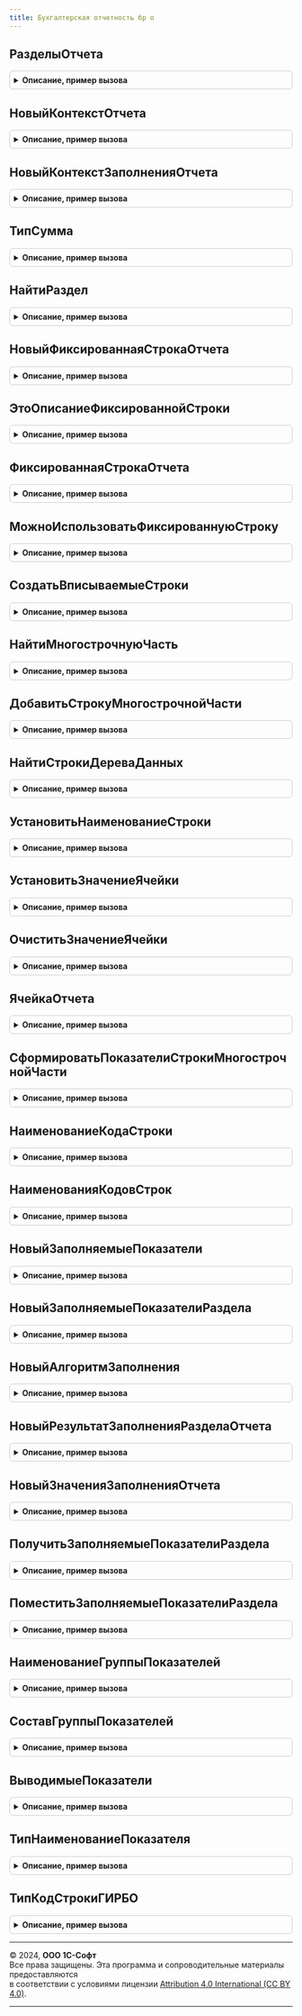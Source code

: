 ```yaml
---
title: Бухгалтерская отчетность бр о
---
```



## РазделыОтчета
<details style="margin: 1em 0; padding: 0.5em; border: 1px solid #ccc; border-radius: 6px;">

<summary style="font-weight: bold; cursor: pointer;">Описание, пример вызова</summary>

```bsl

// Содержит имена разделов отчета (в терминологии ФСБУ 4 - "отчетов"), реализованные в программе.
//
// Возвращаемое значение:
//  Массив из Строка
//
Функция РазделыОтчета() Экспорт
```

Пример вызова
```bsl
Результат = БухгалтерскаяОтчетностьБРО.РазделыОтчета() 
```
</details>

## НовыйКонтекстОтчета
<details style="margin: 1em 0; padding: 0.5em; border: 1px solid #ccc; border-radius: 6px;">

<summary style="font-weight: bold; cursor: pointer;">Описание, пример вызова</summary>

```bsl

// Конструктор коллекции, описывающей контекст бухгалтерской отчетности в целом
//
// Возвращаемое значение:
//  Структура - см. тело функции
//
Функция НовыйКонтекстОтчета() Экспорт
```

Пример вызова
```bsl
Результат = БухгалтерскаяОтчетностьБРО.НовыйКонтекстОтчета() 
```
</details>

## НовыйКонтекстЗаполненияОтчета
<details style="margin: 1em 0; padding: 0.5em; border: 1px solid #ccc; border-radius: 6px;">

<summary style="font-weight: bold; cursor: pointer;">Описание, пример вызова</summary>

```bsl

// Конструктор коллекции, описывающей контекст заполнения графы отчета - то есть, получения данных за отчетный или за сравнительный период.
//
// Возвращаемое значение:
//  Структура - см. тело функции
//
Функция НовыйКонтекстЗаполненияОтчета() Экспорт
```

Пример вызова
```bsl
Результат = БухгалтерскаяОтчетностьБРО.НовыйКонтекстЗаполненияОтчета() 
```
</details>

## ТипСумма
<details style="margin: 1em 0; padding: 0.5em; border: 1px solid #ccc; border-radius: 6px;">

<summary style="font-weight: bold; cursor: pointer;">Описание, пример вызова</summary>

```bsl

// Описывает тип суммовых значений, применяемых в отчете.
// Длина суммовых значений предопределена форматом ГИРБО - там N(12) для сумм в тысячах рублей.
//
// Возвращаемое значение:
//  ОписаниеТипов - описание типа сумм.
//
Функция ТипСумма() Экспорт
```

Пример вызова
```bsl
Результат = БухгалтерскаяОтчетностьБРО.ТипСумма() 
```
</details>

## НайтиРаздел
<details style="margin: 1em 0; padding: 0.5em; border: 1px solid #ccc; border-radius: 6px;">

<summary style="font-weight: bold; cursor: pointer;">Описание, пример вызова</summary>

```bsl

// См. НовоеДеревоДанныхРазделов() в форме отчета

// На основе подходов в формате ГИРБО все показатели отчета делятся на "фиксированные" и "вписываемые".
//
// "Фиксированные" предполагается использовать, когда отчетность организации совпадает с образцом, приведенным в ФСБУ 4.
// Они предполагают фиксированный (предопределенный) состав показателей отчетности, их наименования и коды.
// Для того, чтобы готовить отчетность, отражающую особенности деятельности предприятия, следует использовать "вписываемые строки".
// Последние позволяют включать в отчет несколько показателей (групп показателей) с одинаковым кодом,
// назначать показателям осмысленные наименования.
//
// Сценарий использования методов раздела:
// 1. С помощью НайтиРаздел находим раздел отчета.
// 2. В этом разделе
//     - обеспечиваем нужное количество вписываемых строк с определенным кодом строки (кодом показателя) - см. СоздатьВписываемыеСтроки
//     либо
//     - находим многострочную часть для хранения вписываемых строк - см. НайтиМногострочнуюЧасть
//     либо
//     - используем фиксированные строки.
//     Для работы с фиксированными строками нужно сначала убедиться, что она подходит - позволяет разместить данные.
//     См. ФиксированнаяСтрокаОтчета.
//     Дальнейшая работа с фиксированной строкой аналогична работе со вписываемыми строками - в частности,
//     в большинство методов можно передавать единообразно вписываемую строку или фиксированную.
// 4. При необходимости обеспечиваем (находим) внутри них строки "в т.ч." - с помощью тех же СоздатьВписываемыеСтроки и НайтиМногострочнуюЧасть.
// 5. Добавить нужное количество строк можно и "вручную" - с помощью ДобавитьСтрокуМногострочнойЧасти
// 6. Для безопасного обращения к строкам отчета по порядку (индексу) можно использовать НайтиСтрокиДереваДанных
// 7. Для установки наименования строки можно использовать УстановитьНаименованиеСтроки
// 8. Для установки значений ячеек в составе строк можно использовать УстановитьЗначениеЯчейки

// Находит строку, соответствующую разделу отчета.
//
// Параметры:
//  ДеревоДанныхРазделов - ДеревоЗначений - см. НовоеДеревоДанныхРазделов
//  Раздел - Строка - искомый раздел, см. РазделыОтчета
//
// Возвращаемое значение:
//  СтрокаДереваЗначений - строка коллекции НовоеДеревоДанныхРазделов, содержащая данные раздела отчета
//  Неопределено - подходящая строка отсутствует
//
Функция НайтиРаздел(ДеревоДанныхРазделов, Раздел) Экспорт
```

Пример вызова
```bsl
Результат = БухгалтерскаяОтчетностьБРО.НайтиРаздел(ДеревоДанныхРазделов, Раздел) 
```
</details>

## НовыйФиксированнаяСтрокаОтчета
<details style="margin: 1em 0; padding: 0.5em; border: 1px solid #ccc; border-radius: 6px;">

<summary style="font-weight: bold; cursor: pointer;">Описание, пример вызова</summary>

```bsl

// Конструктор коллекции, представляющей фиксированную строку отчета.
// См. также ЭтоОписаниеФиксированнойСтроки
//
// Для хранения фиксированных строк для удобства разработчика не используется более-менее логичная иерархическая структура:
// они хранятся просто набором показателей, подчиненных непосредственно разделу, то есть, не сгруппированы по строкам отчета.
//
// То есть, в отличие от вписываемых строк, дерево данных не содержит такой строки, которую можно использовать как ссылку на строку в целом.
// Поэтому вводится абстракция, описывающая фиксированную строку.
//
// Возвращаемое значение:
//  Структура - см. тело функции
//
Функция НовыйФиксированнаяСтрокаОтчета() Экспорт
```

Пример вызова
```bsl
Результат = БухгалтерскаяОтчетностьБРО.НовыйФиксированнаяСтрокаОтчета() 
```
</details>

## ЭтоОписаниеФиксированнойСтроки
<details style="margin: 1em 0; padding: 0.5em; border: 1px solid #ccc; border-radius: 6px;">

<summary style="font-weight: bold; cursor: pointer;">Описание, пример вызова</summary>

```bsl

// Проверяет, что переданное значение соответствует ссылке на фиксированную строку (соответствующей абстракции).
//
// Параметры:
//  Строка - AnyType - любая из абстракций, соответствующая строке отчета в дереве данных разделов
//
// Возвращаемое значение:
//  Булево - Истина - это фиксированная строка
//         - Ложь - это вписываемая строка
//
Функция ЭтоОписаниеФиксированнойСтроки(Строка) Экспорт
```

Пример вызова
```bsl
Результат = БухгалтерскаяОтчетностьБРО.ЭтоОписаниеФиксированнойСтроки(Строка) 
```
</details>

## ФиксированнаяСтрокаОтчета
<details style="margin: 1em 0; padding: 0.5em; border: 1px solid #ccc; border-radius: 6px;">

<summary style="font-weight: bold; cursor: pointer;">Описание, пример вызова</summary>

```bsl

// Создает описание фиксированной строки отчета с заданными свойствами.
// При этом не гарантируется, что такая фиксированная строка может быть использована - см. МожноИспользоватьФиксированнуюСтроку.
//
// Описание можно передавать в методы работы с вписываемыми строками - СоздатьВписываемыеСтроки, НайтиМногострочнуюЧасть, ЯчейкаОтчета и т.п.
//
// Параметры:
//  ОписаниеРаздела -  СтрокаДереваЗначений - см. НайтиРаздел
//  КодСтроки - Строка - код строки (показателя) бухгалтерской отчетности в соответствии с Приложением 10 к ФСБУ 4
//
// Возвращаемое значение:
//  см. НовыйФиксированнаяСтрокаОтчета - абстрактная ссылка на фиксированную строку
//
Функция ФиксированнаяСтрокаОтчета(ОписаниеРаздела, КодСтроки) Экспорт
```

Пример вызова
```bsl
Результат = БухгалтерскаяОтчетностьБРО.ФиксированнаяСтрокаОтчета(ОписаниеРаздела, КодСтроки) 
```
</details>

## МожноИспользоватьФиксированнуюСтроку
<details style="margin: 1em 0; padding: 0.5em; border: 1px solid #ccc; border-radius: 6px;">

<summary style="font-weight: bold; cursor: pointer;">Описание, пример вызова</summary>

```bsl

// Проверяет возможность использования фиксированной строки.
// При невозможности использования следует использовать вписываемые строки.
//
// Параметры:
//  Строка - см. НовыйФиксированнаяСтрокаОтчета - проверяемая строка
//  Наименование - Строка - наименование показателя, для которого проверяется возможность использовать фиксированные строки.
//            Для строк с другими наименованиями следует использовать вписываемые строки.
//  ОбязательныПодчиненныеСтроки - Булево - Ложь, если не предполагается использовать подчиненные строки "в т.ч.".
//            Если строки нужны, а дерево данных не предоставляет возможности их хранить, следует использовать вписываемые строки.
//  Кеш - Неопределено - при использовании в цикле следует передавать неинициализированную переменную, объявленную вне цикла.
//
// Возвращаемое значение:
//  Истина - можно использовать фиксированную строку
//  Ложь   - нет возможности использовать фиксированную строку, следует использовать вписываемую -
//                 см. СоздатьВписываемыеСтроки, УстановитьНаименованиеСтроки
//
Функция МожноИспользоватьФиксированнуюСтроку(Строка, Наименование, ОбязательныПодчиненныеСтроки = Истина, Кеш = Неопределено) Экспорт
```

Пример вызова
```bsl
Результат = БухгалтерскаяОтчетностьБРО.МожноИспользоватьФиксированнуюСтроку(Строка, Наименование, ОбязательныПодчиненныеСтроки, Кеш);
```
</details>

## СоздатьВписываемыеСтроки
<details style="margin: 1em 0; padding: 0.5em; border: 1px solid #ccc; border-radius: 6px;">

<summary style="font-weight: bold; cursor: pointer;">Описание, пример вызова</summary>

```bsl

// Обеспечивает набор вписываемых строк (строк "в том числе") заданного размера -
// тиражирование строк многострочной части для дальнейшего заполнения.
// Недостающие строки будут добавлены, лишние удалены (однако, в любом случае останется одна строка для образца).
// Можно применять для
// 1. многострочной части, подчиненной разделу - обеспечит набор вписываемых строк с конкретным кодом строки
// 2. многострочной части, подчиненной фиксированной или вписываемой строке отчета верхнего уровня (группе показателей) -
//    обеспечит набор строк "в т.ч." (показателей в составе группы)
//
// Параметры:
//  Родитель - СтрокаДереваЗначений - строка коллекции НовоеДеревоДанныхРазделов: раздел или строка вписываемого показателя.
//                      Раздел можно получить с помощью НайтиРаздел, вписываемые показатели - с помощью НайтиМногострочнуюЧасть.
//           - см. НовыйФиксированнаяСтрокаОтчета - абстрактная ссылка на фиксированный показатель.
//                      Ее можно получить с помощью ФиксированнаяСтрокаОтчета
//  Количество - Число - потребное количество строк
//  КодСтрокиРаздела - Строка - код строки бухгалтерской отчетности (передается, если в качестве Родитель передана вписываемая строка раздела)
//
// Возвращаемое значение:
//  Массив из СтрокаДереваЗначений - строки коллекции НовоеДеревоДанныхРазделов (с типом Строка),
//               соответствующие строкам многострочной части, в порядке их следования в дереве.
//               Предполагается, что к строкам можно обращаться по индексу, коррелированному с Количество.
//
Функция СоздатьВписываемыеСтроки(Родитель, Количество, КодСтрокиРаздела = Неопределено) Экспорт
```

Пример вызова
```bsl
Результат = БухгалтерскаяОтчетностьБРО.СоздатьВписываемыеСтроки(Родитель, Количество, КодСтрокиРаздела);
```
</details>

## НайтиМногострочнуюЧасть
<details style="margin: 1em 0; padding: 0.5em; border: 1px solid #ccc; border-radius: 6px;">

<summary style="font-weight: bold; cursor: pointer;">Описание, пример вызова</summary>

```bsl

// Находит строку, соответствующую многострочной части следующего уровня дерева данных отчета:
// 1. многострочную часть, подчиненную разделу - она соответствует набору вписываемых строк с конкретным кодом строки
// 2. многострочную часть, подчиненную фиксированной или вписываемой строке отчета верхнего уровня (группе показателей) -
//    она соответствует набору строк "в т.ч." (показателей в составе группы)
//
// Параметры:
//  Родитель - СтрокаДереваЗначений - строка коллекции НовоеДеревоДанныхРазделов: раздел или строка вписываемого показателя.
//                      Раздел можно получить с помощью НайтиРаздел, вписываемые показатели - с помощью НайтиМногострочнуюЧасть для раздела.
//           - см. НовыйФиксированнаяСтрокаОтчета - абстрактная ссылка на фиксированный показатель.
//                      Ее можно получить с помощью ФиксированнаяСтрокаОтчета
//  КодСтрокиРаздела - Строка - код строки бухгалтерской отчетности (передается, если в качестве Родитель передана строка раздела)
//
// Возвращаемое значение:
//  СтрокаДереваЗначений - строка коллекции НовоеДеревоДанныхРазделов, содержащая многострочную часть
//  Неопределено - подходящая строка отсутствует
//
Функция НайтиМногострочнуюЧасть(Родитель, КодСтрокиРаздела = Неопределено) Экспорт
```

Пример вызова
```bsl
Результат = БухгалтерскаяОтчетностьБРО.НайтиМногострочнуюЧасть(Родитель, КодСтрокиРаздела);
```
</details>

## ДобавитьСтрокуМногострочнойЧасти
<details style="margin: 1em 0; padding: 0.5em; border: 1px solid #ccc; border-radius: 6px;">

<summary style="font-weight: bold; cursor: pointer;">Описание, пример вызова</summary>

```bsl

// Добавляет строку многострочной части.
//
// Параметры:
//  МногострочнаяЧасть - СтрокаДереваЗначений - строка коллекции НовоеДеревоДанныхРазделов с типом МногострочнаяЧасть
//
// Возвращаемое значение:
//  СтрокаДереваЗначений - строка коллекции НовоеДеревоДанныхРазделов с типом Строка, готовая к использованию методов работы с ячейками.
//
Функция ДобавитьСтрокуМногострочнойЧасти(МногострочнаяЧасть) Экспорт
```

Пример вызова
```bsl
Результат = БухгалтерскаяОтчетностьБРО.ДобавитьСтрокуМногострочнойЧасти(МногострочнаяЧасть) 
```
</details>

## НайтиСтрокиДереваДанных
<details style="margin: 1em 0; padding: 0.5em; border: 1px solid #ccc; border-radius: 6px;">

<summary style="font-weight: bold; cursor: pointer;">Описание, пример вызова</summary>

```bsl

// Находит все подстроки дерева данных, соответствующие отбору, в том порядке, в котором они содержатся в дереве.
// Метод следует использовать, когда предполагается несколько строк, соответствующих отбору, и их порядок важен для дальнейшей обработки.
//
// Параметры:
//  ЯчейкаЗначения - СтрокаДереваЗначений - строка коллекции НовоеДеревоДанныхРазделов
//  Отбор - Структура - отбор строк; Ключи - колонки дерева
//
// Возвращаемое значение:
//  Массив из СтрокаДереваЗначений - найденные строки коллекции НовоеДеревоДанныхРазделов
//
Функция НайтиСтрокиДереваДанных(Родитель, Отбор) Экспорт
```

Пример вызова
```bsl
Результат = БухгалтерскаяОтчетностьБРО.НайтиСтрокиДереваДанных(Родитель, Отбор));
```
</details>

## УстановитьНаименованиеСтроки
<details style="margin: 1em 0; padding: 0.5em; border: 1px solid #ccc; border-radius: 6px;">

<summary style="font-weight: bold; cursor: pointer;">Описание, пример вызова</summary>

```bsl

// Устанавливает наименование вписываемой строки отчета или строки "в т.ч.".
// Для фиксированной строки можно вызвать, но она ничего не делает.
//
// Параметры:
//  Строка - СтрокаДереваЗначений - из НовоеДеревоДанныхРазделов, с типом Строка.
//           Получить можно с помощью ДобавитьСтрокуМногострочнойЧасти, СоздатьВписываемыеСтроки
//           - см. НовыйФиксированнаяСтрокаОтчета - абстрактная ссылка на фиксированный показатель.
//           Получить можно с помощью ФиксированнаяСтрокаОтчета
//  Наименование - Строка - устанавливаемое наименование
//
Процедура УстановитьНаименованиеСтроки(Строка, Наименование) Экспорт
```

Пример вызова
```bsl
БухгалтерскаяОтчетностьБРО.УстановитьНаименованиеСтроки(Строка, Наименование) 
```
</details>

## УстановитьЗначениеЯчейки
<details style="margin: 1em 0; padding: 0.5em; border: 1px solid #ccc; border-radius: 6px;">

<summary style="font-weight: bold; cursor: pointer;">Описание, пример вызова</summary>

```bsl

// Устанавливает значение ячейки в дерево данных отчета, с защитой от изменения типа значения ячейки.
//
// Параметры:
//  ЯчейкаЗначения - СтрокаДереваЗначений - строка коллекции НовоеДеревоДанныхРазделов, предположительно соответствующая заполняемой ячейке отчета.
//                                          Допускается передавать результат ЯчейкаОтчета.
//  Значение - Произвольный - значение для помещения в ячейку, например, результат автозаполнения
//
Процедура УстановитьЗначениеЯчейки(ЯчейкаЗначения, Значение) Экспорт
```

Пример вызова
```bsl
БухгалтерскаяОтчетностьБРО.УстановитьЗначениеЯчейки(ЯчейкаЗначения, Значение) 
```
</details>

## ОчиститьЗначениеЯчейки
<details style="margin: 1em 0; padding: 0.5em; border: 1px solid #ccc; border-radius: 6px;">

<summary style="font-weight: bold; cursor: pointer;">Описание, пример вызова</summary>

```bsl

// Очищает (приводит к значению по умолчанию установленного типа) значение ячейки.
//
// Параметры:
//  ЯчейкаЗначения - СтрокаДереваЗначений - строка коллекции НовоеДеревоДанныхРазделов, соответствующая заполняемой ячейке отчета. См. ЯчейкаОтчета
//
Процедура ОчиститьЗначениеЯчейки(ЯчейкаЗначения) Экспорт
```

Пример вызова
```bsl
БухгалтерскаяОтчетностьБРО.ОчиститьЗначениеЯчейки(ЯчейкаЗначения) 
```
</details>

## ЯчейкаОтчета
<details style="margin: 1em 0; padding: 0.5em; border: 1px solid #ccc; border-radius: 6px;">

<summary style="font-weight: bold; cursor: pointer;">Описание, пример вызова</summary>

```bsl

// Находит ячейку отчета - строку дерева данных типа Показатель, предназначенную для хранения выводимого в отчет значения.
//
// Параметры:
//  Строка - СтрокаДереваЗначений - из НовоеДеревоДанныхРазделов, с типом Строка.
//           Получить можно с помощью ДобавитьСтрокуМногострочнойЧасти, СоздатьВписываемыеСтроки
//           - см. НовыйФиксированнаяСтрокаОтчета - абстрактная ссылка на фиксированный показатель.
//           Получить можно с помощью ФиксированнаяСтрокаОтчета
//  НомерГрафы - Строка - номер графы отчета
//
// Возвращаемое значение:
//  СтрокаДереваЗначений - найденная ячейка;
//                         для работы с ней можно использовать УстановитьЗначениеЯчейки, ОчиститьЗначениеЯчейки, УстановитьНаименованиеСтроки
//  Неопределено - ячейка не найдена
//
Функция ЯчейкаОтчета(Строка, НомерГрафы) Экспорт
```

Пример вызова
```bsl
Результат = БухгалтерскаяОтчетностьБРО.ЯчейкаОтчета(Строка, НомерГрафы) 
```
</details>

## СформироватьПоказателиСтрокиМногострочнойЧасти
<details style="margin: 1em 0; padding: 0.5em; border: 1px solid #ccc; border-radius: 6px;">

<summary style="font-weight: bold; cursor: pointer;">Описание, пример вызова</summary>

```bsl

// Формирует показатели строки многострочной части (ячейки, хранящие данные отчета).
//
// Параметры:
//  Родитель - СтрокаДереваЗначений - строка коллекции НовоеДеревоДанныхРазделов с типом Строка,
//                                    принадлежащая строке с типом МногострочнаяЧасть
//
Процедура СформироватьПоказателиСтрокиМногострочнойЧасти(Строка) Экспорт
```

Пример вызова
```bsl
БухгалтерскаяОтчетностьБРО.СформироватьПоказателиСтрокиМногострочнойЧасти(Строка) 
```
</details>

## НаименованиеКодаСтроки
<details style="margin: 1em 0; padding: 0.5em; border: 1px solid #ccc; border-radius: 6px;">

<summary style="font-weight: bold; cursor: pointer;">Описание, пример вызова</summary>

```bsl

// Определяет наименование строки (показателя), приведенное в Приложении 10 к ФСБУ 4.
//
// Параметры:
//  КодСтроки - Строка - код строки (показателя)
//  Кеш - Неопределено - при использовании в цикле следует передавать неинициализированную переменную, объявленную вне цикла.
//
// Возвращаемое значение:
//  Строка - наименование.
//  Для строк, которым приложением не установлено определенное наименование, возвращается пустая строка.
//
Функция НаименованиеКодаСтроки(КодСтроки, Кеш = Неопределено) Экспорт
```

Пример вызова
```bsl
Результат = БухгалтерскаяОтчетностьБРО.НаименованиеКодаСтроки(КодСтроки, Кеш);
```
</details>

## НаименованияКодовСтрок
<details style="margin: 1em 0; padding: 0.5em; border: 1px solid #ccc; border-radius: 6px;">

<summary style="font-weight: bold; cursor: pointer;">Описание, пример вызова</summary>

```bsl

// Содержит наименования строк (показателей), приведенные в Приложении 10 к ФСБУ 4.
//
// Параметры:
//  КодСтроки - Строка - код строки (показателя)
//
// Возвращаемое значение:
//  Соответствие - Ключ - Код строки; Значение - наименование показателя.
//  Содержит коды и наименования строк, которым Приложением установлено определенное наименование.
//
Функция НаименованияКодовСтрок() Экспорт
```

Пример вызова
```bsl
Результат = БухгалтерскаяОтчетностьБРО.НаименованияКодовСтрок() 
```
</details>

## НовыйЗаполняемыеПоказатели
<details style="margin: 1em 0; padding: 0.5em; border: 1px solid #ccc; border-radius: 6px;">

<summary style="font-weight: bold; cursor: pointer;">Описание, пример вызова</summary>

```bsl

// Конструктор коллекции, описывающей возможности прикладного решения по заполнению бухгалтерской отчетности.
//
// Возвращаемое значение:
//  Структура - см. тело функции
//
Функция НовыйЗаполняемыеПоказатели() Экспорт
```

Пример вызова
```bsl
Результат = БухгалтерскаяОтчетностьБРО.НовыйЗаполняемыеПоказатели() 
```
</details>

## НовыйЗаполняемыеПоказателиРаздела
<details style="margin: 1em 0; padding: 0.5em; border: 1px solid #ccc; border-radius: 6px;">

<summary style="font-weight: bold; cursor: pointer;">Описание, пример вызова</summary>

```bsl

// Конструктор коллекции, описывающей возможности прикладного решения по заполнению раздела бухгалтерской отчетности.
// Методы работы с коллекцией см. в области ЗаполняемыеПоказателиРаздела программного интерфейса
//
// Возвращаемое значение:
//  Структура - см. тело функции
//
Функция НовыйЗаполняемыеПоказателиРаздела() Экспорт
```

Пример вызова
```bsl
Результат = БухгалтерскаяОтчетностьБРО.НовыйЗаполняемыеПоказателиРаздела() 
```
</details>

## НовыйАлгоритмЗаполнения
<details style="margin: 1em 0; padding: 0.5em; border: 1px solid #ccc; border-radius: 6px;">

<summary style="font-weight: bold; cursor: pointer;">Описание, пример вызова</summary>

```bsl

// Конструктор описания алгоритма заполнения.
//
// Возвращаемое значение:
//  Структура - см. тело функции
//
Функция НовыйАлгоритмЗаполнения() Экспорт
```

Пример вызова
```bsl
Результат = БухгалтерскаяОтчетностьБРО.НовыйАлгоритмЗаполнения() 
```
</details>

## НовыйРезультатЗаполненияРазделаОтчета
<details style="margin: 1em 0; padding: 0.5em; border: 1px solid #ccc; border-radius: 6px;">

<summary style="font-weight: bold; cursor: pointer;">Описание, пример вызова</summary>

```bsl

// Конструктор коллекции, в которое прикладное решение поместит результат заполнения раздела отчета
//
// Возвращаемое значение:
//  Структура - см. тело функции
//
Функция НовыйРезультатЗаполненияРазделаОтчета() Экспорт
```

Пример вызова
```bsl
Результат = БухгалтерскаяОтчетностьБРО.НовыйРезультатЗаполненияРазделаОтчета() 
```
</details>

## НовыйЗначенияЗаполненияОтчета
<details style="margin: 1em 0; padding: 0.5em; border: 1px solid #ccc; border-radius: 6px;">

<summary style="font-weight: bold; cursor: pointer;">Описание, пример вызова</summary>

```bsl

// Конструктор коллекции, в которое прикладное решение поместит данные заполнения раздела отчета (числовые значения ячеек отчета).
// Эта коллекция при заполнении должна быть синхронизирована по индексам строк с НовыйЗаполняемыеПоказателиРаздела.
//
// Возвращаемое значение:
//  ТаблицаЗначений - см. тело функции.
//
Функция НовыйЗначенияЗаполненияОтчета() Экспорт
```

Пример вызова
```bsl
Результат = БухгалтерскаяОтчетностьБРО.НовыйЗначенияЗаполненияОтчета() 
```
</details>

## ПолучитьЗаполняемыеПоказателиРаздела
<details style="margin: 1em 0; padding: 0.5em; border: 1px solid #ccc; border-radius: 6px;">

<summary style="font-weight: bold; cursor: pointer;">Описание, пример вызова</summary>

```bsl

// Получает из временного хранилища коллекцию, содержащую заполняемые показатели раздела.
// Для использования в форме настроек прикладного решения.
// Временное хранилище может содержать и другие сведения, не подлежащие использованию в форме настроек.
//
// Параметры:
//  АдресВФорме - Строка - Адрес во временном хранилище
//  Раздел - Строка - Имя раздела по РазделыОтчета
//
// Возвращаемое значение:
//  см. НовыйЗаполняемыеПоказателиРаздела
//
Функция ПолучитьЗаполняемыеПоказателиРаздела(АдресВФорме, Раздел) Экспорт
```

Пример вызова
```bsl
Результат = БухгалтерскаяОтчетностьБРО.ПолучитьЗаполняемыеПоказателиРаздела(АдресВФорме, Раздел) 
```
</details>

## ПоместитьЗаполняемыеПоказателиРаздела
<details style="margin: 1em 0; padding: 0.5em; border: 1px solid #ccc; border-radius: 6px;">

<summary style="font-weight: bold; cursor: pointer;">Описание, пример вызова</summary>

```bsl

// Помещает сведения о заполняемых показателях раздела во временное хранилище для передачи из формы настроек прикладного решения
// в форму отчета БРО.
//
// Параметры:
//  АдресВФорме - Строка - Адрес во временном хранилище
//  Раздел - Строка - Имя раздела по РазделыОтчета
//  ЗаполняемыеПоказатели - см. НовыйЗаполняемыеПоказателиРаздела - помещаемое значение
//
Процедура ПоместитьЗаполняемыеПоказателиРаздела(АдресВФорме, Раздел, ЗаполняемыеПоказатели) Экспорт
```

Пример вызова
```bsl
БухгалтерскаяОтчетностьБРО.ПоместитьЗаполняемыеПоказателиРаздела(АдресВФорме, Раздел, ЗаполняемыеПоказатели) 
```
</details>

## НаименованиеГруппыПоказателей
<details style="margin: 1em 0; padding: 0.5em; border: 1px solid #ccc; border-radius: 6px;">

<summary style="font-weight: bold; cursor: pointer;">Описание, пример вызова</summary>

```bsl

// Универсальные методы для работы с НовыйЗаполняемыеПоказателиРаздела

Функция НаименованиеГруппыПоказателей(ГруппаПоказателей) Экспорт
```

Пример вызова
```bsl
Результат = БухгалтерскаяОтчетностьБРО.НаименованиеГруппыПоказателей(ГруппаПоказателей) 
```
</details>

## СоставГруппыПоказателей
<details style="margin: 1em 0; padding: 0.5em; border: 1px solid #ccc; border-radius: 6px;">

<summary style="font-weight: bold; cursor: pointer;">Описание, пример вызова</summary>

```bsl

Функция СоставГруппыПоказателей(ГруппаПоказателей) Экспорт
```

Пример вызова
```bsl
Результат = БухгалтерскаяОтчетностьБРО.СоставГруппыПоказателей(ГруппаПоказателей) 
```
</details>

## ВыводимыеПоказатели
<details style="margin: 1em 0; padding: 0.5em; border: 1px solid #ccc; border-radius: 6px;">

<summary style="font-weight: bold; cursor: pointer;">Описание, пример вызова</summary>

```bsl

Функция ВыводимыеПоказатели(Группа) Экспорт
```

Пример вызова
```bsl
Результат = БухгалтерскаяОтчетностьБРО.ВыводимыеПоказатели(Группа) 
```
</details>

## ТипНаименованиеПоказателя
<details style="margin: 1em 0; padding: 0.5em; border: 1px solid #ccc; border-radius: 6px;">

<summary style="font-weight: bold; cursor: pointer;">Описание, пример вызова</summary>

```bsl

Функция ТипНаименованиеПоказателя() Экспорт
```

Пример вызова
```bsl
Результат = БухгалтерскаяОтчетностьБРО.ТипНаименованиеПоказателя());
```
</details>

## ТипКодСтрокиГИРБО
<details style="margin: 1em 0; padding: 0.5em; border: 1px solid #ccc; border-radius: 6px;">

<summary style="font-weight: bold; cursor: pointer;">Описание, пример вызова</summary>

```bsl

Функция ТипКодСтрокиГИРБО() Экспорт
```

Пример вызова
```bsl
Результат = БухгалтерскаяОтчетностьБРО.ТипКодСтрокиГИРБО());
```
</details>

---

© 2024, **ООО 1С-Софт**  
Все права защищены. Эта программа и сопроводительные материалы предоставляются  
в соответствии с условиями лицензии [Attribution 4.0 International (CC BY 4.0)](https://creativecommons.org/licenses/by/4.0/legalcode).

---

